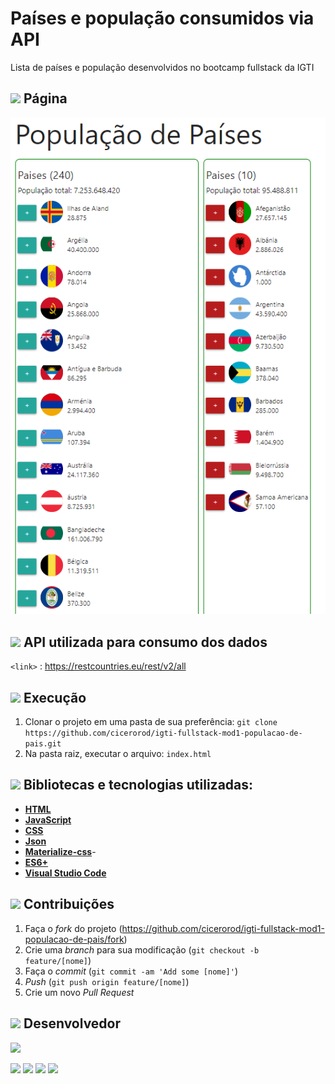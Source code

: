 # Países e população consumidos via API
Lista de países e população desenvolvidos no bootcamp fullstack da IGTI

## <img src="https://img.icons8.com/ios-filled/20/000000/browser-window.png"/> Página 
<p align="center">
  <img src="https://github.com/cicerorod/igti-fullstack-mod1-populacao-de-pais/blob/master/img/tela.PNG">
</p>

## ![](https://img.icons8.com/ios-glyphs/20/000000/api.png)  API utilizada para consumo dos dados 

`<link>` : <https://restcountries.eu/rest/v2/all>

## ![](https://img.icons8.com/metro/20/000000/run-command.png) Execução

1. Clonar o projeto em uma pasta de sua preferência: `git clone https://github.com/cicerorod/igti-fullstack-mod1-populacao-de-pais.git`
2. Na pasta raiz, executar o arquivo: `index.html`
<!-- :hammer:-->
## ![](https://img.icons8.com/ios-filled/20/000000/hammer.png) Bibliotecas e tecnologias utilizadas:    

- **[HTML](https://www.w3schools.com/html/)**
- **[JavaScript](https://www.w3schools.com/js/)**
- **[CSS](https://www.w3schools.com/Css/)**
- **[Json](https://www.w3schools.com/js/js_json_intro.asp)**
- **[Materialize-css](https://materializecss.com/)**- 
- **[ES6+](https://www.w3schools.com/Js/js_es6.asp)**
- **[Visual Studio Code](https://code.visualstudio.com/?WT.mc_id=hackingcarreira_wmc-github-gllemos)**

## ![](https://img.icons8.com/ios-glyphs/20/000000/pull-request.png) Contribuições

1. Faça o _fork_ do projeto (<https://github.com/cicerorod/igti-fullstack-mod1-populacao-de-pais/fork>)
2. Crie uma _branch_ para sua modificação (`git checkout -b feature/[nome]`)
3. Faça o _commit_ (`git commit -am 'Add some [nome]'`)
4. _Push_ (`git push origin feature/[nome]`)
5. Crie um novo _Pull Request_

## ![](https://img.icons8.com/ios-glyphs/22/000000/code-file.png) Desenvolvedor

<img src="https://avatars.githubusercontent.com/cicerorod" width=115>

[![](https://img.icons8.com/fluent/30/000000/github.png)](https://github.com/cicerorod)
[![](https://img.icons8.com/metro/26/000000/linkedin.png)](https://www.linkedin.com/in/c%C3%ADcero-rodrigues-89623784/)
[![](https://img.icons8.com/metro/26/000000/facebook.png)](https://www.facebook.com/cicero.rodrigues.90834)
[![](https://img.icons8.com/ios-filled/30/000000/instagram-new.png)](https://www.instagram.com/cicero_rod/)
